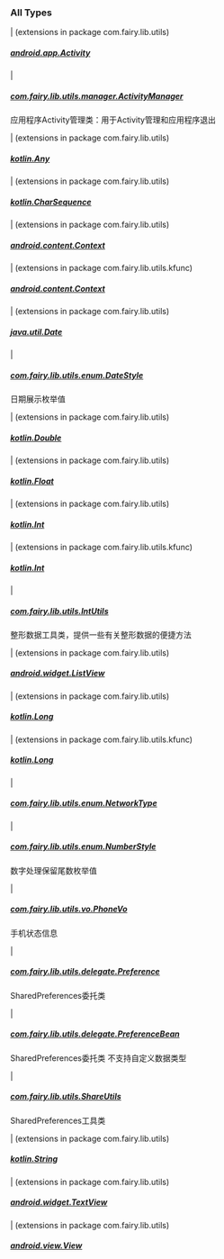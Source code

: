 

### All Types

| (extensions in package com.fairy.lib.utils)

##### [android.app.Activity](../com.fairy.lib.utils/android.app.-activity/index.md)


|

##### [com.fairy.lib.utils.manager.ActivityManager](../com.fairy.lib.utils.manager/-activity-manager/index.md)

应用程序Activity管理类：用于Activity管理和应用程序退出


| (extensions in package com.fairy.lib.utils)

##### [kotlin.Any](../com.fairy.lib.utils/kotlin.-any/index.md)


| (extensions in package com.fairy.lib.utils)

##### [kotlin.CharSequence](../com.fairy.lib.utils/kotlin.-char-sequence/index.md)


| (extensions in package com.fairy.lib.utils)

##### [android.content.Context](../com.fairy.lib.utils/android.content.-context/index.md)


| (extensions in package com.fairy.lib.utils.kfunc)

##### [android.content.Context](../com.fairy.lib.utils.kfunc/android.content.-context/index.md)


| (extensions in package com.fairy.lib.utils)

##### [java.util.Date](../com.fairy.lib.utils/java.util.-date/index.md)


|

##### [com.fairy.lib.utils.enum.DateStyle](../com.fairy.lib.utils.enum/-date-style/index.md)

日期展示枚举值


| (extensions in package com.fairy.lib.utils)

##### [kotlin.Double](../com.fairy.lib.utils/kotlin.-double/index.md)


| (extensions in package com.fairy.lib.utils)

##### [kotlin.Float](../com.fairy.lib.utils/kotlin.-float/index.md)


| (extensions in package com.fairy.lib.utils)

##### [kotlin.Int](../com.fairy.lib.utils/kotlin.-int/index.md)


| (extensions in package com.fairy.lib.utils.kfunc)

##### [kotlin.Int](../com.fairy.lib.utils.kfunc/kotlin.-int/index.md)


|

##### [com.fairy.lib.utils.IntUtils](../com.fairy.lib.utils/-int-utils/index.md)

整形数据工具类，提供一些有关整形数据的便捷方法


| (extensions in package com.fairy.lib.utils)

##### [android.widget.ListView](../com.fairy.lib.utils/android.widget.-list-view/index.md)


| (extensions in package com.fairy.lib.utils)

##### [kotlin.Long](../com.fairy.lib.utils/kotlin.-long/index.md)


| (extensions in package com.fairy.lib.utils.kfunc)

##### [kotlin.Long](../com.fairy.lib.utils.kfunc/kotlin.-long/index.md)


|

##### [com.fairy.lib.utils.enum.NetworkType](../com.fairy.lib.utils.enum/-network-type/index.md)


|

##### [com.fairy.lib.utils.enum.NumberStyle](../com.fairy.lib.utils.enum/-number-style/index.md)

数字处理保留尾数枚举值


|

##### [com.fairy.lib.utils.vo.PhoneVo](../com.fairy.lib.utils.vo/-phone-vo/index.md)

手机状态信息


|

##### [com.fairy.lib.utils.delegate.Preference](../com.fairy.lib.utils.delegate/-preference/index.md)

SharedPreferences委托类


|

##### [com.fairy.lib.utils.delegate.PreferenceBean](../com.fairy.lib.utils.delegate/-preference-bean/index.md)

SharedPreferences委托类
不支持自定义数据类型


|

##### [com.fairy.lib.utils.ShareUtils](../com.fairy.lib.utils/-share-utils/index.md)

SharedPreferences工具类


| (extensions in package com.fairy.lib.utils)

##### [kotlin.String](../com.fairy.lib.utils/kotlin.-string/index.md)


| (extensions in package com.fairy.lib.utils)

##### [android.widget.TextView](../com.fairy.lib.utils/android.widget.-text-view/index.md)


| (extensions in package com.fairy.lib.utils)

##### [android.view.View](../com.fairy.lib.utils/android.view.-view/index.md)


